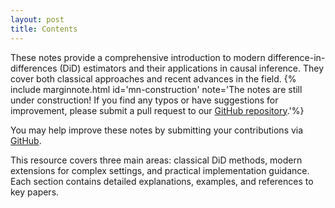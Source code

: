 ```yaml
---
layout: post
title: Contents
---
```

<span class="newthought">These notes</span> provide a comprehensive introduction to modern difference-in-differences (DiD) estimators and their applications in causal inference. They cover both classical approaches and recent advances in the field.
{% include marginnote.html id='mn-construction' note='The notes are still under construction! If you find any typos or have suggestions for improvement, please submit a pull request to our [GitHub repository](https://github.com/jordandeklerk/did-notes).'%}

You may help improve these notes by submitting your contributions via [GitHub](https://github.com/jordandeklerk/did-notes).

This resource covers three main areas: classical DiD methods, modern extensions for complex settings, and practical implementation guidance. Each section contains detailed explanations, examples, and references to key papers.
